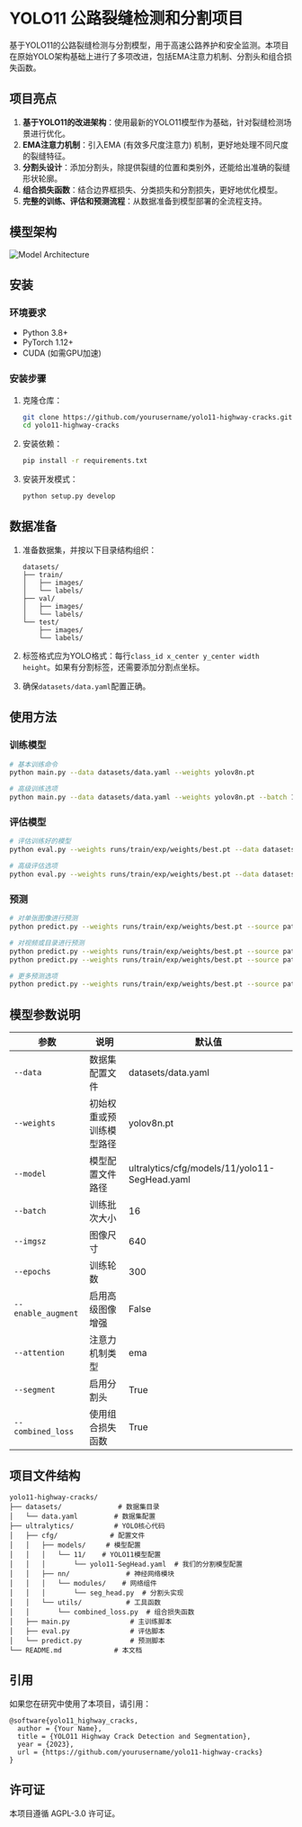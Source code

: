 # YOLO11 公路裂缝检测和分割项目

基于YOLO11的公路裂缝检测与分割模型，用于高速公路养护和安全监测。本项目在原始YOLO架构基础上进行了多项改进，包括EMA注意力机制、分割头和组合损失函数。

## 项目亮点

1. **基于YOLO11的改进架构**：使用最新的YOLO11模型作为基础，针对裂缝检测场景进行优化。
2. **EMA注意力机制**：引入EMA (有效多尺度注意力) 机制，更好地处理不同尺度的裂缝特征。
3. **分割头设计**：添加分割头，除提供裂缝的位置和类别外，还能给出准确的裂缝形状轮廓。
4. **组合损失函数**：结合边界框损失、分类损失和分割损失，更好地优化模型。
5. **完整的训练、评估和预测流程**：从数据准备到模型部署的全流程支持。

## 模型架构

![Model Architecture](https://mermaid.ink/img/pako:eNqFkMEKwjAMhl-l5KwHe4AWPKl48OBpi-C1NC6usi5jrQ6R8d5tHaoHLzkkf_J_aZqKJmeIIRV65S_iXaPFZ7p-cBLQIRXg-iSKpnNOwI0OmmQ9AcG2vkFpXWv7vGvwAR2ZHt1Z0wvbRKdz9dpdI9dNEATnZXaajOCRvbZnrCDjt3mj8khzrAR6ZL_kK_pPfljX7hfIIV4vwbOiJ0YrpkdWCYTaNL0kF4hNnLXMhWgHsWEvMTHE0LURxEbFbCbLxFvDJmkh1vZNEP8Cnk1q4A)

## 安装

### 环境要求

- Python 3.8+
- PyTorch 1.12+
- CUDA (如需GPU加速)

### 安装步骤

1. 克隆仓库：
   ```bash
   git clone https://github.com/yourusername/yolo11-highway-cracks.git
   cd yolo11-highway-cracks
   ```

2. 安装依赖：
   ```bash
   pip install -r requirements.txt
   ```

3. 安装开发模式：
   ```bash
   python setup.py develop
   ```

## 数据准备

1. 准备数据集，并按以下目录结构组织：
   ```
   datasets/
   ├── train/
   │   ├── images/
   │   └── labels/
   ├── val/
   │   ├── images/
   │   └── labels/
   └── test/
       ├── images/
       └── labels/
   ```

2. 标签格式应为YOLO格式：每行`class_id x_center y_center width height`。如果有分割标签，还需要添加分割点坐标。

3. 确保`datasets/data.yaml`配置正确。

## 使用方法

### 训练模型

```bash
# 基本训练命令
python main.py --data datasets/data.yaml --weights yolov8n.pt

# 高级训练选项
python main.py --data datasets/data.yaml --weights yolov8n.pt --batch 16 --epochs 300 --imgsz 640 --device 0
```

### 评估模型

```bash
# 评估训练好的模型
python eval.py --weights runs/train/exp/weights/best.pt --data datasets/data.yaml --save-plots

# 高级评估选项
python eval.py --weights runs/train/exp/weights/best.pt --data datasets/data.yaml --batch 16 --imgsz 640 --device 0 --save-json --save-plots
```

### 预测

```bash
# 对单张图像进行预测
python predict.py --weights runs/train/exp/weights/best.pt --source path/to/image.jpg

# 对视频或目录进行预测
python predict.py --weights runs/train/exp/weights/best.pt --source path/to/video.mp4
python predict.py --weights runs/train/exp/weights/best.pt --source path/to/images/

# 更多预测选项
python predict.py --weights runs/train/exp/weights/best.pt --source path/to/images/ --conf-thres 0.4 --save-txt --save-masks
```

## 模型参数说明

| 参数              | 说明                    | 默认值              |
|------------------|-----------------------|-------------------|
| `--data`         | 数据集配置文件             | datasets/data.yaml |
| `--weights`      | 初始权重或预训练模型路径      | yolov8n.pt         |
| `--model`        | 模型配置文件路径            | ultralytics/cfg/models/11/yolo11-SegHead.yaml |
| `--batch`        | 训练批次大小              | 16                |
| `--imgsz`        | 图像尺寸                 | 640               |
| `--epochs`       | 训练轮数                 | 300               |
| `--enable_augment` | 启用高级图像增强           | False             |
| `--attention`    | 注意力机制类型             | ema               |
| `--segment`      | 启用分割头                | True              |
| `--combined_loss` | 使用组合损失函数            | True              |

## 项目文件结构

```
yolo11-highway-cracks/
├── datasets/              # 数据集目录
│   └── data.yaml         # 数据集配置
├── ultralytics/          # YOLO核心代码
│   ├── cfg/             # 配置文件
│   │   ├── models/     # 模型配置
│   │   │   └── 11/    # YOLO11模型配置
│   │   │       └── yolo11-SegHead.yaml  # 我们的分割模型配置
│   │   ├── nn/              # 神经网络模块
│   │   │   └── modules/    # 网络组件
│   │   │       └── seg_head.py  # 分割头实现
│   │   └── utils/           # 工具函数
│   │       └── combined_loss.py  # 组合损失函数
│   ├── main.py               # 主训练脚本
│   ├── eval.py               # 评估脚本
│   └── predict.py            # 预测脚本
└── README.md             # 本文档
```

## 引用

如果您在研究中使用了本项目，请引用：

```
@software{yolo11_highway_cracks,
  author = {Your Name},
  title = {YOLO11 Highway Crack Detection and Segmentation},
  year = {2023},
  url = {https://github.com/yourusername/yolo11-highway-cracks}
}
```

## 许可证

本项目遵循 AGPL-3.0 许可证。
